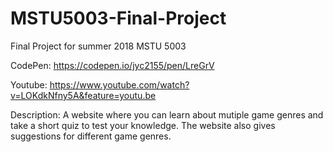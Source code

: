 # MSTU5003-Final-Project
Final Project for summer 2018 MSTU 5003

CodePen: https://codepen.io/jyc2155/pen/LreGrV

Youtube: https://www.youtube.com/watch?v=LOKdkNfny5A&feature=youtu.be

Description: A website where you can learn about mutiple game genres and take a short quiz to test your knowledge. The website also gives suggestions for different game genres. 
